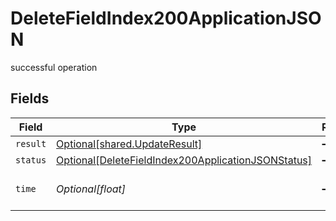 # DeleteFieldIndex200ApplicationJSON

successful operation


## Fields

| Field                                                                                                                     | Type                                                                                                                      | Required                                                                                                                  | Description                                                                                                               |
| ------------------------------------------------------------------------------------------------------------------------- | ------------------------------------------------------------------------------------------------------------------------- | ------------------------------------------------------------------------------------------------------------------------- | ------------------------------------------------------------------------------------------------------------------------- |
| `result`                                                                                                                  | [Optional[shared.UpdateResult]](../../models/shared/updateresult.md)                                                      | :heavy_minus_sign:                                                                                                        | N/A                                                                                                                       |
| `status`                                                                                                                  | [Optional[DeleteFieldIndex200ApplicationJSONStatus]](../../models/operations/deletefieldindex200applicationjsonstatus.md) | :heavy_minus_sign:                                                                                                        | N/A                                                                                                                       |
| `time`                                                                                                                    | *Optional[float]*                                                                                                         | :heavy_minus_sign:                                                                                                        | Time spent to process this request                                                                                        |